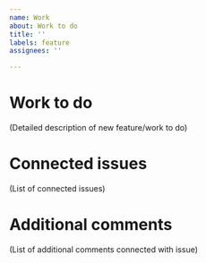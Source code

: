 ```yaml
---
name: Work
about: Work to do
title: ''
labels: feature
assignees: ''

---
```


# Work to do

(Detailed description of new feature/work to do)

# Connected issues

(List of connected issues)

# Additional comments

(List of additional comments connected with issue)

